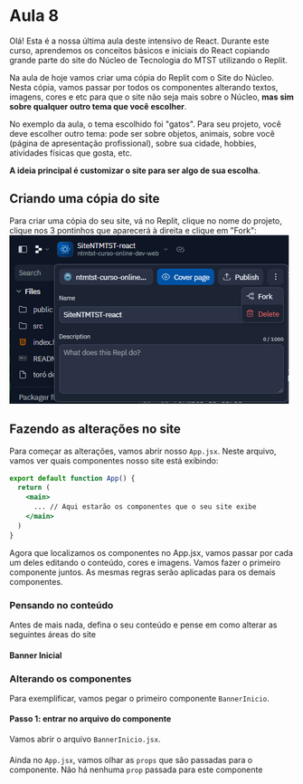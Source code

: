 # Aula 8

Olá! Esta é a nossa última aula deste intensivo de React. Durante este curso, aprendemos os conceitos básicos e iniciais do React copiando grande parte do site do Núcleo de Tecnologia do MTST utilizando o Replit.

Na aula de hoje vamos criar uma cópia do Replit com o Site do Núcleo. Nesta cópia, vamos passar por todos os componentes alterando textos, imagens, cores e etc para que o site não seja mais sobre o Núcleo, **mas sim sobre qualquer outro tema que você escolher**.

No exemplo da aula, o tema escolhido foi "gatos". Para seu projeto, você deve escolher outro tema: pode ser sobre objetos, animais, sobre você (página de apresentação profissional), sobre sua cidade, hobbies, atividades físicas que gosta, etc. 

**A ideia principal é customizar o site para ser algo de sua escolha**.

## Criando uma cópia do site

Para criar uma cópia do seu site, vá no Replit, clique no nome do projeto, clique nos 3 pontinhos que aparecerá à direita e clique em "Fork":
![como fazer fork](fork.png)

## Fazendo as alterações no site

Para começar as alterações, vamos abrir nosso `App.jsx`. Neste arquivo, vamos ver quais componentes nosso site está exibindo:

```jsx
export default function App() {
  return (
    <main>
      ... // Aqui estarão os componentes que o seu site exibe
    </main>
  )
}
```

Agora que localizamos os componentes no App.jsx, vamos passar por cada um deles editando o conteúdo, cores e imagens. Vamos fazer o primeiro componente juntos. As mesmas regras serão aplicadas para os demais componentes.

### Pensando no conteúdo

Antes de mais nada, defina o seu conteúdo e pense em como alterar as seguintes áreas do site

#### Banner Inicial



### Alterando os componentes 

Para exemplificar, vamos pegar o primeiro componente `BannerInicio`. 

#### Passo 1: entrar no arquivo do componente

Vamos abrir o arquivo `BannerInicio.jsx`. 

####

Ainda no `App.jsx`, vamos olhar as `props` que são passadas para o componente. Não há nenhuma `prop` passada para este componente